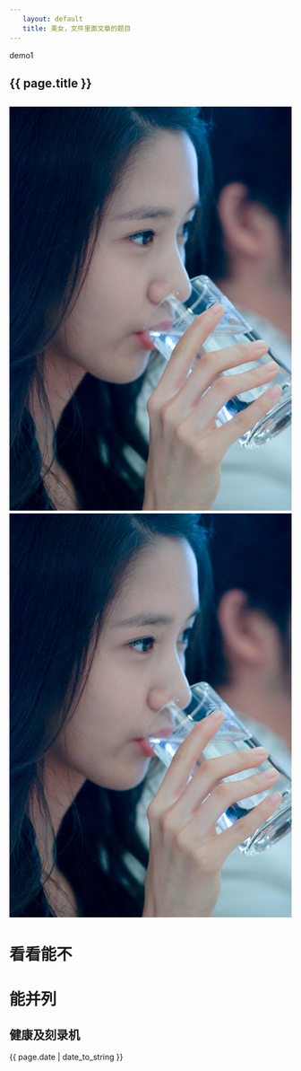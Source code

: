 ```yaml
---
　　layout: default
　　title: 美女，文件里面文章的题目
---
```

demo1
## {{ page.title }}


![此处输入图片的描述][1] ![美女诶][2]
---------------------
# 看看能不
# 能并列

健康及刻录机
------------------------
{{ page.date | date_to_string }}


  [1]: https://raw.githubusercontent.com/funzmg/picture/gh-pages/123232.jpg
  [2]: https://raw.githubusercontent.com/funzmg/picture/gh-pages/123232.jpg
